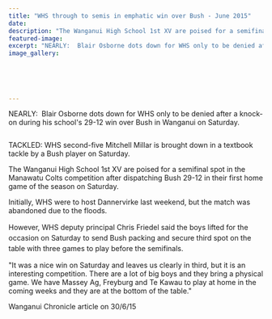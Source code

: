 ```yaml
---
title: "WHS through to semis in emphatic win over Bush - June 2015"
date: 
description: "The Wanganui High School 1st XV are poised for a semifinal spot in the Manawatu Colts competition after dispatching Bush 29-12 in their first home game of the season on Saturday."
featured-image: 
excerpt: "NEARLY:  Blair Osborne dots down for WHS only to be denied after a knock-on during his school's 29-12 win over Bush in Wanganui on Saturday."
image_gallery:
	
	
	
	
	
---
```


<p>NEARLY: &nbsp;Blair Osborne dots down for WHS only to be denied after a knock-on during his school's 29-12 win over Bush in Wanganui on Saturday.</p>
<p><span><img src=http://c1940652.r52.cf0.rackcdn.com/5591d3a8ff2a7c1d00000166/Rugby-v-Bush,-Millar-27.6.15.jpg alt="" /></span></p>
<p><span>TACKLED: WHS second-five Mitchell Millar is brought down in a textbook tackle by a Bush player on Saturday.</span></p>
<p>The Wanganui High School 1st XV are poised for a semifinal spot in the Manawatu Colts competition after dispatching Bush 29-12 in their first home game of the season on Saturday.</p>
<p>Initially, WHS were to host Dannervirke last weekend, but the match was abandoned due to the floods.</p>
<p><span style="line-height: 1.5;">However, WHS deputy principal Chris Friedel said the boys lifted for the occasion on Saturday to send Bush packing and secure third spot on the table with three games to play before the semifinals.</span></p>
<p>"It was a nice win on Saturday and leaves us clearly in third, but it is an interesting competition. There are a lot of big boys and they bring a physical game. We have Massey Ag, Freyburg and Te Kawau to play at home in the coming weeks and they are at the bottom of the table."</p>
<p><span>Wanganui Chronicle article on 30/6/15</span></p>


